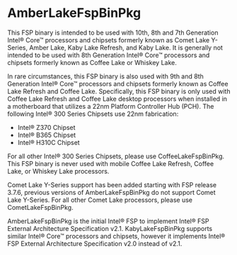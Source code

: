 # AmberLakeFspBinPkg
This FSP binary is intended to be used with 10th, 8th and 7th Generation Intel® Core™ processors and chipsets formerly known as Comet Lake Y-Series, Amber Lake, Kaby Lake Refresh, and Kaby Lake. It is generally not intended to be used with 8th Generation Intel® Core™ processors and chipsets formerly known as Coffee Lake or Whiskey Lake.

In rare circumstances, this FSP binary is also used with 9th and 8th Generation Intel® Core™ processors and chipsets formerly known as Coffee Lake Refresh and Coffee Lake. Specifically, this FSP binary is only used with Coffee Lake Refresh and Coffee Lake desktop processors when installed in a motherboard that utilizes a 22nm Platform Controller Hub (PCH). The following Intel® 300 Series Chipsets use 22nm fabrication:

* Intel® Z370 Chipset
* Intel® B365 Chipset
* Intel® H310C Chipset

For all other Intel® 300 Series Chipsets, please use CoffeeLakeFspBinPkg. This FSP binary is never used with mobile Coffee Lake Refresh, Coffee Lake, or Whiskey Lake processors.

Comet Lake Y-Series support has been added starting with FSP release 3.7.6, previous versions of AmberLakeFspBinPkg do not support Comet Lake Y-Series. For all other Comet Lake processors, please use CometLakeFspBinPkg.

AmberLakeFspBinPkg is the initial Intel® FSP to implement Intel® FSP External Architecture Specification v2.1. KabyLakeFspBinPkg supports similar Intel® Core™ processors and chipsets, however it implements Intel® FSP External Architecture Specification v2.0 instead of v2.1.
